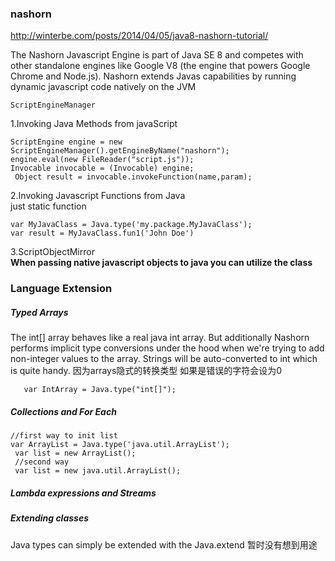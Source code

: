 ### nashorn
  http://winterbe.com/posts/2014/04/05/java8-nashorn-tutorial/
  <p>The Nashorn Javascript Engine is part of Java SE 8 and competes with other standalone engines like Google V8 (the engine that powers Google Chrome and Node.js). Nashorn extends Javas capabilities by running dynamic javascript code natively on the JVM</p>
  
  `ScriptEngineManager`
  
  1.Invoking Java Methods from javaScript 
  
    ScriptEngine engine = new ScriptEngineManager().getEngineByName("nashorn");
    engine.eval(new FileReader("script.js"));
    Invocable invocable = (Invocable) engine;
     Object result = invocable.invokeFunction(name,param);
     
  2.Invoking Javascript Functions from Java
      <br/>just static function
       
    var MyJavaClass = Java.type('my.package.MyJavaClass');
    var result = MyJavaClass.fun1('John Doe')
  3.ScriptObjectMirror   
     **When passing native javascript objects to java you can utilize the class**
### Language Extension
  ##### Typed Arrays
  <p>The int[] array behaves like a real java int array. But additionally Nashorn performs implicit type conversions under the hood when we're trying to add non-integer values to the array. Strings will be auto-converted to int which is quite handy.
  因为arrays隐式的转换类型 如果是错误的字符会设为0</p>
       
       var IntArray = Java.type("int[]");
   ##### Collections and For Each
    //first way to init list
    var ArrayList = Java.type('java.util.ArrayList');
     var list = new ArrayList();
     //second way
     var list = new java.util.ArrayList();
   ##### Lambda expressions and Streams
   ##### Extending classes
   Java types can simply be extended with the Java.extend
   暂时没有想到用途